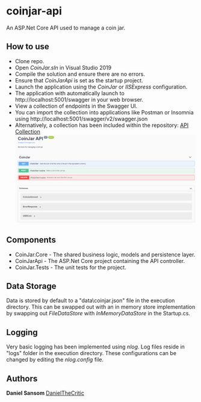 # coinjar-api
An ASP.Net Core API used to manage a coin jar.

## How to use
- Clone repo.
- Open *CoinJar.sln* in Visual Studio 2019
- Compile the solution and ensure there are no errors.
- Ensure that *CoinJarApi* is set as the startup project. 
- Launch the application using the *CoinJar* or *IISExpress* configuration.
- The application with automatically launch to http://localhost:5001/swagger in your web browser.
- View a collection of endpoints in the Swagger UI.
- You can import the collection into applications like Postman or Insomnia using http://localhost:5001/swagger/v2/swagger.json
- Alternatively, a collection has been included within the repository: [API Collection](api_collection_insomnia.json?raw=true)
![Example](startpage-example.png?raw=true "Example")

## Components
- CoinJar.Core - The shared business logic, models and persistence layer.
- CoinJarApi - The ASP.Net Core project containing the API controller.
- CoinJar.Tests - The unit tests for the project.

## Data Storage
Data is stored by default to a "data\coinjar.json" file in the execution directory.
This can be swapped out with an in memory store implementation by swapping out *FileDataStore* with *InMemoryDataStore* in the Startup.cs.

## Logging
Very basic logging has been implemented using *nlog*. 
Log files reside in "logs" folder in the execution directory.
These configurations can be changed by editing the *nlog.config* file.

## Authors

**Daniel Sansom** [DanielTheCritic](https://github.com/DanielTheCritic)
